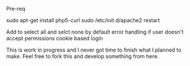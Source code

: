Pre-req


sudo apt-get install php5-curl
sudo /etc/init.d/apache2 restart


Add to select all and selct none by default
error handling if user doesn't accept permissions
cookie based login

This is work in progress and I never got time to finish what I planned to make. Feel free to fork this and develop something from here.
